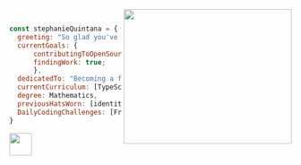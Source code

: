 

<!--
**stephaniequintana/stephaniequintana** is a ✨ _special_ ✨ repository because its `README.md` (this file) appears on your GitHub profile.

<!-- Social icons section -->
<div style="height=800px;">
  <img height="240" width="300" align="right" style="vertical-align:middle" src="https://media1.giphy.com/media/13HgwGsXF0aiGY/giphy.gif" />
</div>
    


```javascript

const stephanieQuintana = {
  greeting: "So glad you've stopped by, thanks for visiting my Github profile!",
  currentGoals: {
      contributingToOpenSource: true;
      findingWork: true;
      },
  dedicatedTo: "Becoming a full stack JavaScript Developer",
  currentCurriculum: [TypeScript, RegEx, JavaScriptFullStack,],
  degree: Mathematics,
  previousHatsWorn: [identityTheftInvestigator, eventManager, bartender,],
  DailyCodingChallenges: [FrontEndMentor, 50ProjectsIn50Days, JavaScript30,],
}
```

<!-- Visit a few of my projects:
|  click to view       |  * |  
|--------------------| :--------------------|
|[![image](https://user-images.githubusercontent.com/81270711/155489437-52e740a1-ce55-43a5-9c40-c428b503f1b9.png)](https://stephaniequintana.github.io/stephaniequintana.github.io-DAV/) | A pro bono site fdsjfldsfjslfjsldjfsldflsjdfsdlfjlskjfljsdfljsdlfkjklsor a local thrift store |
|[![image](https://user-images.githubusercontent.com/81270711/155489437-52e740a1-ce55-43a5-9c40-c428b503f1b9.png)](https://stephaniequintana.github.io/stephaniequintana.github.io-DAV/) | another discription |
|[![image](https://user-images.githubusercontent.com/81270711/155489437-52e740a1-ce55-43a5-9c40-c428b503f1b9.png)](https://stephaniequintana.github.io/stephaniequintana.github.io-DAV/) | another despcription |

 -->
<a href="https://epsilonneighbor.hashnode.dev/" alt="stephanie's blog" target="_blank">
  <img src="https://github.com/blackcater/blackcater/raw/main/images/social-blog.svg" height="40" />
</a>
<p>
<!--   <img alt="React" src="https://img.shields.io/badge/-React-45b8d8?style=flat-square&logo=react&logoColor=white" />
  <img alt="Webpack" src="https://img.shields.io/badge/-Webpack-8DD6F9?style=flat-square&logo=webpack&logoColor=white" />
  <img alt="github actions" src="https://img.shields.io/badge/-Github_Actions-2088FF?style=flat-square&logo=github-actions&logoColor=white" />
  <img alt="TypeScript" src="https://img.shields.io/badge/-TypeScript-007ACC?style=flat-square&logo=typescript&logoColor=white" />
  <img alt="GraphQL" src="https://img.shields.io/badge/-GraphQL-E10098?style=flat-square&logo=graphql&logoColor=white" />
  <img alt="Sass" src="https://img.shields.io/badge/-Sass-CC6699?style=flat-square&logo=sass&logoColor=white" />
  <img alt="git" src="https://img.shields.io/badge/-Git-F05032?style=flat-square&logo=git&logoColor=white" />
  <img alt="NestJs" src="https://img.shields.io/badge/-NestJs-ea2845?style=flat-square&logo=nestjs&logoColor=white" />
  <img alt="npm" src="https://img.shields.io/badge/-NPM-CB3837?style=flat-square&logo=npm&logoColor=white" />
  <img alt="html5" src="https://img.shields.io/badge/-HTML5-E34F26?style=flat-square&logo=html5&logoColor=white" />
  <img alt="MongoDB" src="https://img.shields.io/badge/-MongoDB-13aa52?style=flat-square&logo=mongodb&logoColor=white" />
  <img alt="Nodejs" src="https://img.shields.io/badge/-Nodejs-43853d?style=flat-square&logo=Node.js&logoColor=white" /> -->
</p>




